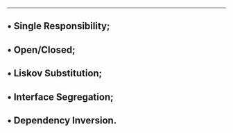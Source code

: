 -----------------------------
• Single Responsibility;
-----------------------------
• Open/Closed;
-------------------------------
• Liskov Substitution;
-------------------------------
• Interface Segregation;
-------------------------------
• Dependency Inversion.
------------------------------
